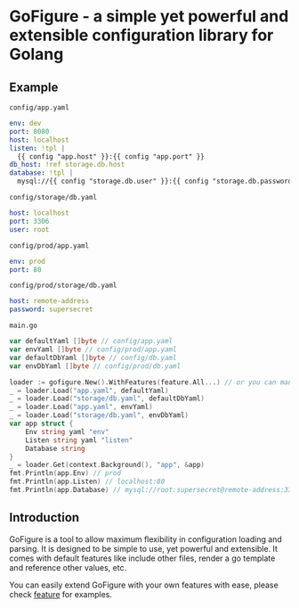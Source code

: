 # GoFigure - a simple yet powerful and extensible configuration library for Golang

## Example
`config/app.yaml`
```yaml
env: dev
port: 8080
host: localhost
listen: !tpl |
  {{ config "app.host" }}:{{ config "app.port" }}
db_host: !ref storage.db.host
database: !tpl |
  mysql://{{ config "storage.db.user" }}:{{ config "storage.db.password" }}@{{ config "storage.db.host" }}:{{ config "storage.db.port" }}
```

`config/storage/db.yaml`
```yaml
host: localhost
port: 3306
user: root
```

`config/prod/app.yaml`
```yaml
env: prod
port: 80
```

`config/prod/storage/db.yaml`
```yaml
host: remote-address
password: supersecret
```

`main.go`
```go
var defaultYaml []byte // config/app.yaml
var envYaml []byte // config/prod/app.yaml
var defaultDbYaml []byte // config/db.yaml
var envDbYaml []byte // config/prod/db.yaml

loader := gofigure.New().WithFeatures(feature.All...) // or you can manually pick individual features and with options
_ = loader.Load("app.yaml", defaultYaml)
_ = loader.Load("storage/db.yaml", defaultDbYaml)
_ = loader.Load("app.yaml", envYaml)
_ = loader.Load("storage/db.yaml", envDbYaml)
var app struct {
	Env string yaml "env"
	Listen string yaml "listen"
	Database string 
}
_ = loader.Get(context.Background(), "app", &app)
fmt.Println(app.Env) // prod
fmt.Println(app.Listen) // localhost:80
fmt.Println(app.Database) // mysql://root:supersecret@remote-address:3306
```

## Introduction

GoFigure is a tool to allow maximum flexibility in configuration loading and parsing. It is designed to be simple to use, yet powerful and extensible. It comes with default features like include other files, render a go template and reference other values, etc.

You can easily extend GoFigure with your own features with ease, please check [feature](./feature) for examples.